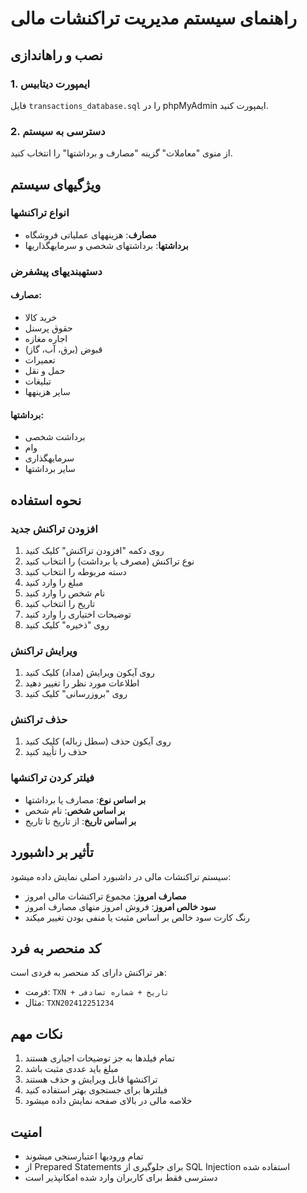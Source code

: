 # راهنمای سیستم مدیریت تراکنشات مالی

## نصب و راهاندازی

### 1. ایمپورت دیتابیس
فایل `transactions_database.sql` را در phpMyAdmin ایمپورت کنید.

### 2. دسترسی به سیستم
از منوی "معاملات" گزینه "مصارف و برداشتها" را انتخاب کنید.

## ویژگیهای سیستم

### انواع تراکنشها
- **مصارف**: هزینههای عملیاتی فروشگاه
- **برداشتها**: برداشتهای شخصی و سرمایهگذاریها

### دستهبندیهای پیشفرض

#### مصارف:
- خرید کالا
- حقوق پرسنل  
- اجاره مغازه
- قبوض (برق، آب، گاز)
- تعمیرات
- حمل و نقل
- تبلیغات
- سایر هزینهها

#### برداشتها:
- برداشت شخصی
- وام
- سرمایهگذاری
- سایر برداشتها

## نحوه استفاده

### افزودن تراکنش جدید
1. روی دکمه "افزودن تراکنش" کلیک کنید
2. نوع تراکنش (مصرف یا برداشت) را انتخاب کنید
3. دسته مربوطه را انتخاب کنید
4. مبلغ را وارد کنید
5. نام شخص را وارد کنید
6. تاریخ را انتخاب کنید
7. توضیحات اختیاری را وارد کنید
8. روی "ذخیره" کلیک کنید

### ویرایش تراکنش
1. روی آیکون ویرایش (مداد) کلیک کنید
2. اطلاعات مورد نظر را تغییر دهید
3. روی "بروزرسانی" کلیک کنید

### حذف تراکنش
1. روی آیکون حذف (سطل زباله) کلیک کنید
2. حذف را تأیید کنید

### فیلتر کردن تراکنشها
- **بر اساس نوع**: مصارف یا برداشتها
- **بر اساس شخص**: نام شخص
- **بر اساس تاریخ**: از تاریخ تا تاریخ

## تأثیر بر داشبورد

سیستم تراکنشات مالی در داشبورد اصلی نمایش داده میشود:

- **مصارف امروز**: مجموع تراکنشات مالی امروز
- **سود خالص امروز**: فروش امروز منهای مصارف امروز
- رنگ کارت سود خالص بر اساس مثبت یا منفی بودن تغییر میکند

## کد منحصر به فرد

هر تراکنش دارای کد منحصر به فردی است:
- فرمت: `TXN + تاریخ + شماره تصادفی`
- مثال: `TXN202412251234`

## نکات مهم

1. تمام فیلدها به جز توضیحات اجباری هستند
2. مبلغ باید عددی مثبت باشد
3. تراکنشها قابل ویرایش و حذف هستند
4. فیلترها برای جستجوی بهتر استفاده کنید
5. خلاصه مالی در بالای صفحه نمایش داده میشود

## امنیت

- تمام ورودیها اعتبارسنجی میشوند
- از Prepared Statements برای جلوگیری از SQL Injection استفاده شده
- دسترسی فقط برای کاربران وارد شده امکانپذیر است